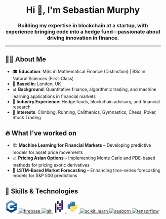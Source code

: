 <h1 align="center">Hi 👋, I'm Sebastian Murphy</h1>
<h3 align="center">Building my expertise in blockchain at a startup, with experience bringing code into a hedge fund—passionate about driving innovation in finance.</h3>

---
## 🧑‍💻 About Me

- 🎓 **Education**: MSc in Mathematical Finance (Distinction) | BSc in Natural Sciences (First-Class)
- 📍 **Based in**: London, UK
- 📊 **Background**: Quantitative finance, algorithmic trading, and machine learning applications in financial markets
- 🏦 **Industry Experience**: Hedge funds, blockchain advisory, and financial research  
- 🔎 **Interests**: Climbing, Running, Calithenics, Gymnastics, Chess, Poker, Stock Trading

## 🔥 What I've worked on 

- 🏗 **Machine Learning for Financial Markets** – Developing predictive models for asset price movements  
- 📈 **Pricing Asian Options** – Implementing Monte Carlo and PDE-based methods for pricing exotic derivatives  
- 🔮 **LSTM-Based Market Forecasting** – Enhancing time-series forecasting models for S&P 500 predictions  

## 🚀 Skills & Technologies

<p align="left"> <a href="https://www.w3schools.com/cpp/" target="_blank" rel="noreferrer"> <img src="https://raw.githubusercontent.com/devicons/devicon/master/icons/cplusplus/cplusplus-original.svg" alt="cplusplus" width="40" height="40"/> </a> <a href="https://firebase.google.com/" target="_blank" rel="noreferrer"> <img src="https://www.vectorlogo.zone/logos/firebase/firebase-icon.svg" alt="firebase" width="40" height="40"/> </a> <a href="https://git-scm.com/" target="_blank" rel="noreferrer"> <img src="https://www.vectorlogo.zone/logos/git-scm/git-scm-icon.svg" alt="git" width="40" height="40"/> </a> <a href="https://pandas.pydata.org/" target="_blank" rel="noreferrer"> <img src="https://raw.githubusercontent.com/devicons/devicon/2ae2a900d2f041da66e950e4d48052658d850630/icons/pandas/pandas-original.svg" alt="pandas" width="40" height="40"/> </a> <a href="https://www.python.org" target="_blank" rel="noreferrer"> <img src="https://raw.githubusercontent.com/devicons/devicon/master/icons/python/python-original.svg" alt="python" width="40" height="40"/> </a> <a href="https://scikit-learn.org/" target="_blank" rel="noreferrer"> <img src="https://upload.wikimedia.org/wikipedia/commons/0/05/Scikit_learn_logo_small.svg" alt="scikit_learn" width="40" height="40"/> </a> <a href="https://seaborn.pydata.org/" target="_blank" rel="noreferrer"> <img src="https://seaborn.pydata.org/_images/logo-mark-lightbg.svg" alt="seaborn" width="40" height="40"/> </a> <a href="https://www.tensorflow.org" target="_blank" rel="noreferrer"> <img src="https://www.vectorlogo.zone/logos/tensorflow/tensorflow-icon.svg" alt="tensorflow" width="40" height="40"/> </a> </p>
